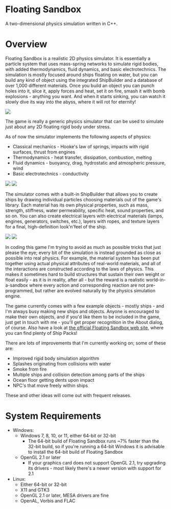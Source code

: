 # Floating Sandbox
A two-dimensional physics simulation written in C++.

# Overview
Floating Sandbox is a realistic 2D physics simulator. It is essentially a particle system that uses mass-spring networks to simulate rigid bodies, with added thermodynamics, fluid dynamics, and basic electrotechnics. The simulation is mostly focused around ships floating on water, but you can build any kind of object using the integrated ShipBuilder and a database of over 1,000 different materials. Once you build an object you can punch holes into it, slice it, apply forces and heat, set it on fire, smash it with bomb explosions - anything you want. And when it starts sinking, you can watch it slowly dive its way into the abyss, where it will rot for eternity!

<img src="https://i.imgur.com/c8fTsgY.png">

The game is really a generic physics simulator that can be used to simulate just about any 2D floating rigid body under stress.

As of now the simulator implements the following aspects of physics:
- Classical mechanics - Hooke's law of springs, impacts with rigid surfaces, thrust from engines
- Thermodynamics - heat transfer, dissipation, combustion, melting
- Fluid dynamics - buoyancy, drag, hydrostatic and atmospheric pressure, wind
- Basic electrotechnics - conductivity

<img src="https://i.imgur.com/kovxCty.png">
<img src="https://i.imgur.com/XHw3Jrl.png">

The simulator comes with a built-in ShipBuilder that allows you to create ships by drawing individual particles choosing materials out of the game's library. Each material has its own physical properties, such as mass, strength, stiffness, water permeability, specific heat, sound properties, and so on. You can also create electrical layers with electrical materials (lamps, engines, generators, switches, etc.), layers with ropes, and texture layers for a final, high-definition look'n'feel of the ship.

<img src="https://i.imgur.com/lSUj90c.png">
<img src="https://imgur.com/E0X3n93.png">

In coding this game I'm trying to avoid as much as possible tricks that just please the eye; every bit of the simulation is instead grounded as close as possible into real physics. For example, the material system has been put together using actual physical attributes of real-world materials, and all of the interactions are constructed according to the laws of physics. This makes it sometimes hard to build structures that sustain their own weight or float easily - as it is in reality, after all - but the reward is a realistic world-in-a-sandbox where every action and corresponding reaction are not pre-programmed, but rather are evolved naturally by the physics simulation engine.

The game currently comes with a few example objects - mostly ships - and I'm always busy making new ships and objects. Anyone is encouraged to make their own objects, and if you'd like them to be included in the game, just get in touch with me - you'll get proper recognition in the About dialog, of course. Also have a look at [the official Floating Sandbox web site](https://floatingsandbox.com/), where you can find plenty of Ship Packs!

There are lots of improvements that I'm currently working on; some of these are:
- Improved rigid body simulation algorithm
- Splashes originating from collisions with water
- Smoke from fire
- Multiple ships and collision detection among parts of the ships
- Ocean floor getting dents upon impact
- NPC's that move freely within ships

These and other ideas will come out with frequent releases.


# System Requirements
- Windows:
	- Windows 7, 8, 10, or 11, either 64-bit or 32-bit
		- The 64-bit build of Floating Sandbox runs ~7% faster than the 32-bit build, so if you're running a 64-bit Windows it is advisable to install the 64-bit build of Floating Sandbox
	- OpenGL 2.1 or later
		- If your graphics card does not support OpenGL 2.1, try upgrading its drivers - most likely there's a newer version with support for 2.1
- Linux:
	- Either 64-bit or 32-bit
	- X11 and GTK3
	- OpenGL 2.1 or later, MESA drivers are fine
	- OpenAL, Vorbis and FLAC
